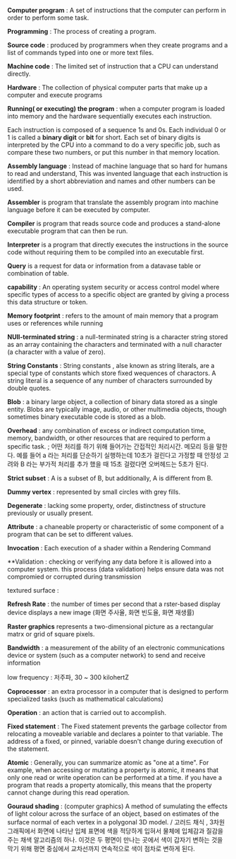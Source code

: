 **Computer program** : A set of instructions that the computer can perform in order to perform some task.

**Programming** : The process of creating a program.

**Source code** : produced by programmers when they create programs and a list of commands typed into one or more text files.

**Machine code** : The limited set of instruction that a CPU can understand directly.

**Hardware** : The collection of physical computer parts that make up a computer and execute programs

**Running( or executing) the program** : when a computer program is loaded into memory and the hardware sequentially executes each instruction.

Each instruction is composed of a sequence 1s and 0s. Each individual 0 or 1 is called a **binary digit** or **bit** for short. Each set of binary digits is interpreted by the CPU into a command to do a very specific job, such as compare these two numbers, or put this number in that memory location.

**Assembly language** : Instead of machine language that so hard for humans to read and understand, This was invented language that each instruction is identified by a short abbreviation and names and other numbers can be used.

**Assembler** is program that translate the assembly program into machine language before it can be executed by computer.

**Compiler** is program that reads source code and produces a stand-alone executable program that can then be run.

**Interpreter** is a program that directly executes the instructions in the source code without requiring them to be compiled into an executable first.

**Query** is a request for data or information from a datavase table or combination of table. 

**capability** : An operating system security or access control model where specific types of access to a specific object are granted by giving a process this data structure or token.

**Memory footprint** : refers to the amount of main memory that a program uses or references while running

**NUll-terminated string** : a null-terminated string is a character string stored as an array containing the characters and terminated with a null character (a character with a value of zero).

**String Constants** : String constants , alse known as string literals, are a special type of constants which store fixed wequences of charactors. A string literal is a sequence of any number of characters surrounded by double quotes.

**Blob** : a binary large object, a collection of binary data stored as a single entity. Blobs are typically image, audio, or other multimedia objects, though sometimes binary executable code is stored as a blob.

**Overhead** : any combination of excess or indirect computation time, memory, bandwidth, or other resources that are required to perform a specific task. ; 어떤 처리를 하기 위해 들어가는 간접적인 처리시간. 메모리 등을 말한다. 예를 들어 a 라는 처리를 단순하기 실행하는데 10초가 걸린다고 가정할 때  안정성 고려와 B 라는 부가적 처리를 추가 했을 때 15초 걸렸다면 오버헤드는 5초가 된다. 

**Strict subset** : A is a subset of B, but additionally, A is different from B.

**Dummy vertex** :  represented by small circles with grey fills.

**Degenerate** : lacking some property, order, distinctness of structure previously or usually present.

**Attribute** : a chaneable property or characteristic of some component of a program that can be set to different values.

**Invocation** : Each execution of a shader within a Rendering Command

**Validation : checking or verifying any data before it is allowed into a computer system. this process (data validation) helps ensure data was not compromied or corrupted during transmission

textured surface : 

**Refresh Rate** :   the number of times per second that a rster-based display device displays a new image (화면 주사율, 화면 빈도율, 화면 재생률)

**Raster graphics** represents a two-dimensional picture as a rectangular matrx or grid of square pixels.

**Bandwidth** : a measurement of the ability of an electronic communications device or system (such as a computer network) to send and receive information

low frequency : 저주파, 30 ~ 300 kilohertZ

**Coprocessor** : an extra processor in a computer that is designed to perform specialized tasks (such as mathematical calculations)

**Operation** : an action that is carried out to accomplish.

**Fixed statement** : The Fixed statement prevents the garbage collector from relocating a moveable variable and declares a pointer to that variable. The address of a fixed, or pinned, variable doesn't change during execution of the statement.

**Atomic** : Generally, you can summarize atomic as "one at a time". For example, when accessing or mutating a property is atomic, it means that only one read or write operation can be performed at a time. if you have a program that reads a property atomically, this means that the property cannot change during this read operation.

**Gouraud shading** : (computer graphics) A method of sumulating the effects of light colour across the surface of an object, based on estimates of the surface normal of each vertex in a polygonal 3D model.  / 고러드 채식 , 3차원 그래픽에서 화면에 나타난 입체 표면에 색을 적당하게 입혀서 물체에 입체감과 질감을 주는 채색 알고리즘의 하나. 이것은 두 평면이 만나는 곳에서 색이 갑자기 변하는 것을 막기 위해 평면 중심에서 교차선까지 연속적으로 색이 점차로 변하게 된다. 
